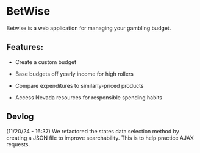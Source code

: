 # BetWise

Betwise is a web application for managing your gambling 
budget.

## Features:

- Create a custom budget

- Base budgets off yearly income for high rollers

- Compare expenditures to similarly-priced products

- Access Nevada resources for responsible spending habits

## Devlog

(11/20/24 - 16:37) We refactored the states data selection method by creating a 
JSON file to improve searchability. This is to help practice AJAX requests.